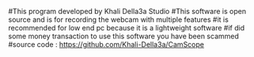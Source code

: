#This program  developed by Khali Della3a Studio
#This software is open source and is for recording the webcam with multiple features
#it is recommended for low end pc because it is a lightweight software 
#if did some money transaction to use this software you have been scammed 
#source code : https://github.com/Khali-Della3a/CamScope
